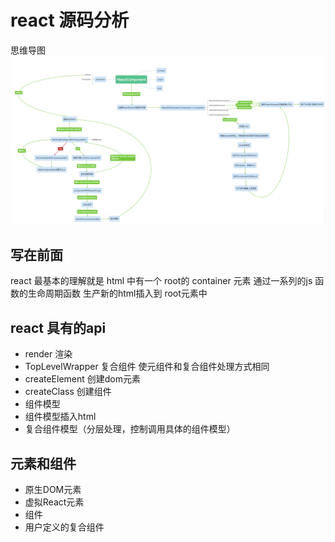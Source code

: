 # react 源码分析

思维导图
![](./ThinkingPirate.png)

## 写在前面
react 最基本的理解就是 
html 中有一个 root的 container 元素
通过一系列的js 函数的生命周期函数 生产新的html插入到 root元素中

## react 具有的api
* render 渲染
* TopLevelWrapper 复合组件 使元组件和复合组件处理方式相同
* createElement 创建dom元素
* createClass 创建组件
* 组件模型
* 组件模型插入html
* 复合组件模型（分层处理，控制调用具体的组件模型）

## 元素和组件
* 原生DOM元素
* 虚拟React元素
* 组件
* 用户定义的复合组件
